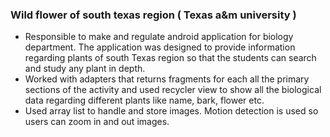 ### Wild flower of south texas region ( Texas a&m university )
- Responsible to make and regulate android application for biology department. The application was
designed to provide information regarding plants of south Texas region so that the students can search
and study any plant in depth.
- Worked with adapters that returns fragments for each all the primary sections of the activity and used
recycler view to show all the biological data regarding different plants like name, bark, flower etc.
- Used array list to handle and store images. Motion detection is used so users can zoom in and out images.
